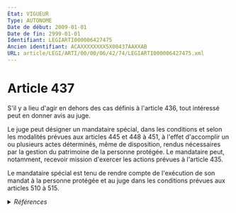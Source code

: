```yaml
---
État: VIGUEUR
Type: AUTONOME
Date de début: 2009-01-01
Date de fin: 2999-01-01
Identifiant: LEGIARTI000006427475
Ancien identifiant: ACAXXXXXXXX5X00437AAXXAB
URL: article/LEGI/ARTI/00/00/06/42/74/LEGIARTI000006427475.xml
---
```


<h1>Article 437</h1>

S'il y a lieu d'agir en dehors des cas définis à l'article 436, tout intéressé
peut en donner avis au juge.<br />

Le juge peut désigner un mandataire spécial, dans les conditions et selon les
modalités prévues aux articles 445 et 448 à 451, à l'effet d'accomplir un ou
plusieurs actes déterminés, même de disposition, rendus nécessaires par la
gestion du patrimoine de la personne protégée. Le mandataire peut, notamment,
recevoir mission d'exercer les actions prévues à l'article 435.<br />

Le mandataire spécial est tenu de rendre compte de l'exécution de son mandat à
la personne protégée et au juge dans les conditions prévues aux articles 510 à
515.


<details>
  <summary><em>Références</em></summary>

  <h2>Articles faisant référence à l'article</h2>
  
  <ul>
    <li>
      <a href="https://legal.tricoteuses.fr//redirection/LEGIARTI000006427616?vers=git&vers=legifrance">Code civil - article 436 AUTONOME VIGUEUR, en vigueur depuis le 2009-01-01</a> CITATION cible
    </li>
    <li>
      <a href="https://legal.tricoteuses.fr//redirection/LEGIARTI000019288933?vers=git&vers=legifrance">Code civil - article 445 AUTONOME VIGUEUR, en vigueur depuis le 2009-02-01</a> CITATION cible
    </li>
    <li>
      <a href="https://legal.tricoteuses.fr//redirection/LEGIARTI000006427490?vers=git&vers=legifrance">Code civil - article 445 AUTONOME MODIFIE, en vigueur du 1965-06-15 au 2009-02-01</a> CITATION cible
    </li>
    <li>
      <a href="https://legal.tricoteuses.fr//redirection/LEGIARTI000006428366?vers=git&vers=legifrance">Code civil - article 510 AUTONOME MODIFIE, en vigueur du 1968-11-01 au 2009-01-01</a> CITATION cible
    </li>
    <li>
      <a href="https://legal.tricoteuses.fr//redirection/LEGIARTI000006284898?vers=git&vers=legifrance">LOI n° 2007-308 du 5 mars 2007 portant réforme de la protection juridique des majeurs - article 7 ENTIEREMENT_MODIF</a> MODIFICATION cible
    </li>
    <li>
      <a href="https://legal.tricoteuses.fr//redirection/LEGIARTI000032042607?vers=git&vers=legifrance">Code civil - article 435 AUTONOME VIGUEUR, en vigueur depuis le 2016-10-01</a> CITATION cible
    </li>
    <li>
      <a href="https://legal.tricoteuses.fr//redirection/LEGIARTI000006428367?vers=git&vers=legifrance">Code civil - article 510 AUTONOME VIGUEUR, en vigueur depuis le 2009-01-01</a> CITATION cible
    </li>
    <li>
      <a href="https://legal.tricoteuses.fr//redirection/LEGIARTI000006427502?vers=git&vers=legifrance">Code civil - article 448 AUTONOME VIGUEUR, en vigueur depuis le 2009-01-01</a> CITATION cible
    </li>
    <li>
      <a href="https://legal.tricoteuses.fr//redirection/LEGIARTI000006427501?vers=git&vers=legifrance">Code civil - article 448 AUTONOME MODIFIE, en vigueur du 1965-06-15 au 2009-01-01</a> CITATION cible
    </li>
    <li>
      <a href="https://legal.tricoteuses.fr//redirection/LEGIARTI000006427491?vers=git&vers=legifrance">Code civil - article 445 AUTONOME MODIFIE_MORT_NE, en vigueur du 2009-01-01 au 2008-08-06</a> CITATION cible
    </li>
    <li>
      <a href="https://legal.tricoteuses.fr//redirection/LEGIARTI000006427605?vers=git&vers=legifrance">Code civil - article 435 AUTONOME ABROGE, en vigueur du 1804-03-21 au 1965-06-15</a> CITATION cible
    </li>
    <li>
      <a href="https://legal.tricoteuses.fr//redirection/LEGIARTI000006427615?vers=git&vers=legifrance">Code civil - article 436 AUTONOME ABROGE, en vigueur du 1804-03-21 au 1965-06-15</a> CITATION cible
    </li>
    <li>
      <a href="https://legal.tricoteuses.fr//redirection/LEGIARTI000006427606?vers=git&vers=legifrance">Code civil - article 435 AUTONOME MODIFIE, en vigueur du 2009-01-01 au 2016-10-01</a> CITATION cible
    </li>
  </ul>
  
  <h2>Références faites par l'article</h2>
  
  <ul>
    <li>
      1967-03-17 CITATION cible <a href="https://legal.tricoteuses.fr//redirection/LEGIARTI000031358172?vers=git&vers=legifrance">Décret n°67-223 du 17 mars 1967 pris pour l'application de la loi n° 65-557 du 10 juillet 1965 fixant le statut de la copropriété des immeubles bâtis - article 32 AUTONOME VIGUEUR, en vigueur depuis le 2015-10-24</a>
    </li>
    <li>
      2007-03-05 MODIFICATION source <a href="https://legal.tricoteuses.fr//redirection/LEGIARTI000006284898?vers=git&vers=legifrance">LOI n° 2007-308 du 5 mars 2007 portant réforme de la protection juridique des majeurs - article 7 ENTIEREMENT_MODIF</a>
    </li>
    <li>
      2999-01-01 CITATION cible <a href="https://legal.tricoteuses.fr//redirection/LEGIARTI000032042607?vers=git&vers=legifrance">Code civil - article 435 AUTONOME VIGUEUR, en vigueur depuis le 2016-10-01</a>
    </li>
    <li>
      2999-01-01 CITATION source <a href="https://legal.tricoteuses.fr//redirection/LEGIARTI000006427615?vers=git&vers=legifrance">Code civil - article 436 AUTONOME ABROGE, en vigueur du 1804-03-21 au 1965-06-15</a>
    </li>
    <li>
      2999-01-01 CITATION source <a href="https://legal.tricoteuses.fr//redirection/LEGIARTI000006427490?vers=git&vers=legifrance">Code civil - article 445 AUTONOME MODIFIE, en vigueur du 1965-06-15 au 2009-02-01</a>
    </li>
    <li>
      2999-01-01 CITATION source <a href="https://legal.tricoteuses.fr//redirection/LEGIARTI000006427501?vers=git&vers=legifrance">Code civil - article 448 AUTONOME MODIFIE, en vigueur du 1965-06-15 au 2009-01-01</a>
    </li>
    <li>
      2999-01-01 CITATION source <a href="https://legal.tricoteuses.fr//redirection/LEGIARTI000006428366?vers=git&vers=legifrance">Code civil - article 510 AUTONOME MODIFIE, en vigueur du 1968-11-01 au 2009-01-01</a>
    </li>
    <li>
      2999-01-01 CITATION cible <a href="https://legal.tricoteuses.fr//redirection/LEGIARTI000037362244?vers=git&vers=legifrance">Code de l'action sociale et des familles - article R471-5-1 AUTONOME VIGUEUR, en vigueur depuis le 2018-09-01</a>
    </li>
    <li>
      2999-01-01 CITATION cible <a href="https://legal.tricoteuses.fr//redirection/LEGIARTI000037362268?vers=git&vers=legifrance">Code de l'action sociale et des familles - article R472-8 AUTONOME VIGUEUR, en vigueur depuis le 2018-09-01</a>
    </li>
    <li>
      2999-01-01 CITATION cible <a href="https://legal.tricoteuses.fr//redirection/LEGIARTI000020030984?vers=git&vers=legifrance">Code de procédure civile - article 1250 AUTONOME VIGUEUR, en vigueur depuis le 2009-01-01</a>
    </li>
    <li>
      CODIFICATION source Loi 1803-03-14
    </li>
  </ul>
</details>
